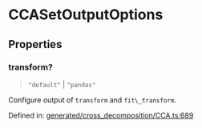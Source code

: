 # CCASetOutputOptions

## Properties

### transform?

> `"default"` \| `"pandas"`

Configure output of `transform` and `fit\_transform`.

Defined in:  [generated/cross\_decomposition/CCA.ts:689](https://github.com/transitive-bullshit/scikit-learn-ts/blob/92ab806/packages/sklearn/src/generated/cross_decomposition/CCA.ts#L689)
